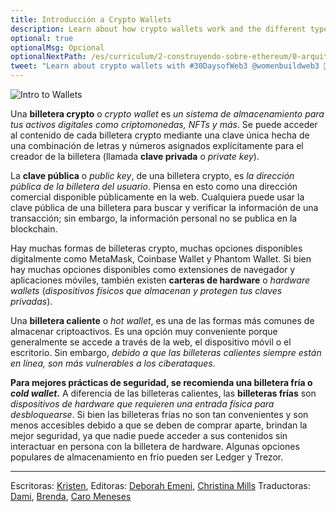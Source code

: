 ```yaml
---
title: Introducción a Crypto Wallets
description: Learn about how crypto wallets work and the different types of crypto wallets.
optional: true
optionalMsg: Opcional
optionalNextPath: /es/curriculum/2-construyendo-sobre-ethereum/0-arquitectura-cliente-servidor
tweet: "Learn about crypto wallets with #30DaysofWeb3 @womenbuildweb3 🔐"
---
```


![Intro to Wallets](https://user-images.githubusercontent.com/15064710/180661921-06c66526-23a9-4e30-8728-e5f2a85239d4.png)

Una **billetera crypto** o _crypto wallet_ es _un sistema de almacenamiento para tus activos digitales como criptomonedas, NFTs y más_. Se puede acceder al contenido de cada billetera crypto mediante una clave única hecha de una combinación de letras y números asignados explícitamente para el creador de la billetera (llamada **clave privada** o _private key_).

La **clave pública** o _public key_, de una billetera crypto, es _la dirección pública de la billetera del usuario_. Piensa en esto como una dirección comercial disponible públicamente en la web. Cualquiera puede usar la clave pública de una billetera para buscar y verificar la información de una transacción; sin embargo, la información personal no se publica en la blockchain.

Hay muchas formas de billeteras crypto, muchas opciones disponibles digitalmente como MetaMask, Coinbase Wallet y Phantom Wallet. Si bien hay muchas opciones disponibles como extensiones de navegador y aplicaciones móviles, también existen **carteras de hardware** o _hardware wallets_ (_dispositivos físicos que almacenan y protegen tus claves privadas_).

Una **billetera caliente** o _hot wallet_, es una de las formas más comunes de almacenar criptoactivos. Es una opción muy conveniente porque generalmente se accede a través de la web, el dispositivo móvil o el escritorio. Sin embargo, _debido a que las billeteras calientes siempre están en línea, son más vulnerables a los ciberataques._

**Para mejores prácticas de seguridad, se recomienda una billetera fría o _cold wallet_.** A diferencia de las billeteras calientes, las **billeteras frías** son _dispositivos de hardware que requieren una entrada física para desbloquearse_. Si bien las billeteras frías no son tan convenientes y son menos accesibles debido a que se deben de comprar aparte, brindan la mejor seguridad, ya que nadie puede acceder a sus contenidos sin interactuar en persona con la billetera de hardware. Algunas opciones populares de almacenamiento en frío pueden ser Ledger y Trezor.

---

Escritoras: [Kristen](https://twitter.com/CuddleofDeath),
Editoras: [Deborah Emeni](https://twitter.com/_emeni_deborah), [Christina Mills](https://twitter.com/bombayonchain)
Traductoras: [Dami](https://twitter.com/dakitidami), [Brenda](https://twitter.com/engineerbrenda), [Caro Meneses](https://twitter.com/carmedinat)
